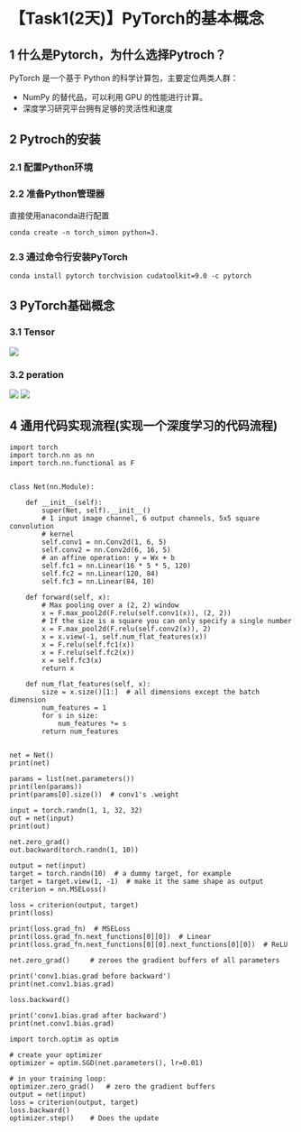 # 【Task1(2天)】PyTorch的基本概念

## 1 什么是Pytorch，为什么选择Pytroch？

PyTorch 是一个基于 Python 的科学计算包，主要定位两类人群：

* NumPy 的替代品，可以利用 GPU 的性能进行计算。
* 深度学习研究平台拥有足够的灵活性和速度
## 2 Pytroch的安装
### 2.1 配置Python环境

### 2.2 准备Python管理器
直接使用anaconda进行配置

	conda create -n torch_simon python=3.

### 2.3 通过命令行安装PyTorch
	conda install pytorch torchvision cudatoolkit=9.0 -c pytorch
## 3 PyTorch基础概念
### 3.1 Tensor
 
![](http://ww1.sinaimg.cn/large/912e0dbdly1g2xoiolfr2j209t0m1jry.jpg)
### 3.2 peration
![](http://ww1.sinaimg.cn/large/912e0dbdly1g2xowxnqhzj20ho0iwt8z.jpg)
![](http://ww1.sinaimg.cn/large/912e0dbdly1g2xowxnvamj20ho0ez0t0.jpg)
## 4 通用代码实现流程(实现一个深度学习的代码流程)

```
import torch
import torch.nn as nn
import torch.nn.functional as F


class Net(nn.Module):

    def __init__(self):
        super(Net, self).__init__()
        # 1 input image channel, 6 output channels, 5x5 square convolution
        # kernel
        self.conv1 = nn.Conv2d(1, 6, 5)
        self.conv2 = nn.Conv2d(6, 16, 5)
        # an affine operation: y = Wx + b
        self.fc1 = nn.Linear(16 * 5 * 5, 120)
        self.fc2 = nn.Linear(120, 84)
        self.fc3 = nn.Linear(84, 10)

    def forward(self, x):
        # Max pooling over a (2, 2) window
        x = F.max_pool2d(F.relu(self.conv1(x)), (2, 2))
        # If the size is a square you can only specify a single number
        x = F.max_pool2d(F.relu(self.conv2(x)), 2)
        x = x.view(-1, self.num_flat_features(x))
        x = F.relu(self.fc1(x))
        x = F.relu(self.fc2(x))
        x = self.fc3(x)
        return x

    def num_flat_features(self, x):
        size = x.size()[1:]  # all dimensions except the batch dimension
        num_features = 1
        for s in size:
            num_features *= s
        return num_features


net = Net()
print(net)

params = list(net.parameters())
print(len(params))
print(params[0].size())  # conv1's .weight

input = torch.randn(1, 1, 32, 32)
out = net(input)
print(out)

net.zero_grad()
out.backward(torch.randn(1, 10))

output = net(input)
target = torch.randn(10)  # a dummy target, for example
target = target.view(1, -1)  # make it the same shape as output
criterion = nn.MSELoss()

loss = criterion(output, target)
print(loss)

print(loss.grad_fn)  # MSELoss
print(loss.grad_fn.next_functions[0][0])  # Linear
print(loss.grad_fn.next_functions[0][0].next_functions[0][0])  # ReLU

net.zero_grad()     # zeroes the gradient buffers of all parameters

print('conv1.bias.grad before backward')
print(net.conv1.bias.grad)

loss.backward()

print('conv1.bias.grad after backward')
print(net.conv1.bias.grad)

import torch.optim as optim

# create your optimizer
optimizer = optim.SGD(net.parameters(), lr=0.01)

# in your training loop:
optimizer.zero_grad()   # zero the gradient buffers
output = net(input)
loss = criterion(output, target)
loss.backward()
optimizer.step()    # Does the update


```
